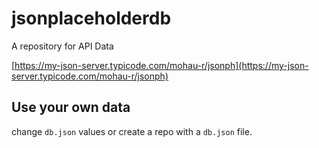 # jsonplaceholderdb
A repository for API Data

[https://my-json-server.typicode.com/mohau-r/jsonph](https://my-json-server.typicode.com/mohau-r/jsonph)

## Use your own data

change `db.json` values or create a repo with a `db.json` file.
